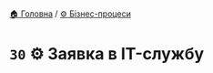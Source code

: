 ﻿[🏠 Головна](../../../README.MD) / [⚙️ Бізнес-процеси](../../README.MD) 

# `30` ⚙️ Заявка в IT-службу
